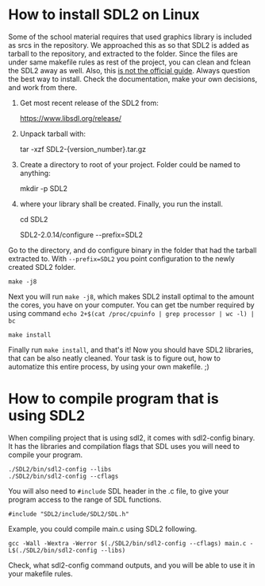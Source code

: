 # How to install SDL2 on Linux
Some of the school material requires that used graphics library is included as srcs in the repository. We approached this as so that SDL2 is added as tarball to the repository, and extracted to the folder. Since the files are under same makefile rules as rest of the project, you can clean and fclean the SDL2 away as well. Also, this [is not the official guide](https://wiki.libsdl.org/Installation). Always question the best way to install. Check the documentation, make your own decisions, and work from there.

1. Get most recent release of the SDL2 from:

	https://www.libsdl.org/release/

2. Unpack tarball with:

	tar -xzf SDL2-{version_number}.tar.gz

3. Create a directory to root of your project. Folder could be named to anything:

	mkdir -p SDL2

4.  where your library shall be created.  Finally, you run the install.

	cd SDL2

	SDL2-2.0.14/configure --prefix=SDL2

Go to the directory, and do configure binary in the folder that had the tarball extracted to. With `--prefix=SDL2` you point configuration to the newly created SDL2 folder.

	make -j8

Next you will run `make -j8`, which makes SDL2 install optimal to the amount the cores, you have on your computer. You can get tbe number required by using command `echo 2+$(cat /proc/cpuinfo | grep processor | wc -l) | bc`

	make install

Finally run `make install`, and that's it! Now you should have SDL2 libraries, that can be also neatly cleaned. Your task is to figure out, how to automatize this entire process, by using your own makefile. ;)


# How to compile program that is using SDL2

When compiling project that is using sdl2, it comes with sdl2-config binary. It has the libraries and compilation flags that SDL uses you will need to compile your program.

	./SDL2/bin/sdl2-config --libs
	./SDL2/bin/sdl2-config --cflags

You will also need to `#include` SDL header in the .c file, to give your program access to the range of SDL functions.

	#include "SDL2/include/SDL2/SDL.h"

Example, you could compile main.c using SDL2 following.

	gcc -Wall -Wextra -Werror $(./SDL2/bin/sdl2-config --cflags) main.c -L$(./SDL2/bin/sdl2-config --libs)

Check, what sdl2-config command outputs, and you will be able to use it in your makefile rules.
